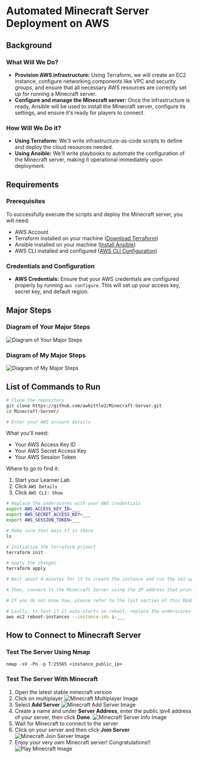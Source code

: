 # Automated Minecraft Server Deployment on AWS

## Background
### What Will We Do?
- **Provision AWS infrastructure:** Using Terraform, we will create an EC2 instance, configure networking components like VPC and security groups, and ensure that all necessary AWS resources are correctly set up for running a Minecraft server.
- **Configure and manage the Minecraft server:** Once the infrastructure is ready, Ansible will be used to install the Minecraft server, configure its settings, and ensure it's ready for players to connect.

### How Will We Do it?
- **Using Terraform:** We'll write infrastructure-as-code scripts to define and deploy the cloud resources needed.
- **Using Ansible:** We'll write playbooks to automate the configuration of the Minecraft server, making it operational immediately upon deployment.


## Requirements
### Prerequisites
To successfully execute the scripts and deploy the Minecraft server, you will need:
- AWS Account
- Terraform installed on your machine ([Download Terraform](https://www.terraform.io/downloads.html))
- Ansible installed on your machine ([Install Ansible](https://docs.ansible.com/ansible/latest/installation_guide/intro_installation.html))
- AWS CLI installed and configured ([AWS CLI Configuration](https://docs.aws.amazon.com/cli/latest/userguide/cli-configure-quickstart.html))

### Credentials and Configuration
- **AWS Credentials:** Ensure that your AWS credentials are configured properly by running `aws configure`. This will set up your access key, secret key, and default region.


## Major Steps
### Diagram of Your Major Steps
![Diagram of Your Major Steps](images/diagram_of_your_major_steps.jpeg)

### Diagram of My Major Steps
![Diagram of My Major Steps](images/diagram_of_my_major_steps.jpeg)


## List of Commands to Run
```bash
# Clone the repository
git clone https://github.com/awhittle2/Minecraft-Server.git
cd Minecraft-Server/

# Enter your AWS account details
```
What you'll need:
- Your AWS Access Key ID
- Your AWS Secret Access Key
- Your AWS Session Token

Where to go to find it:
1. Start your Learner Lab
2. Click `AWS Details`
3. Click `AWS CLI: Show`

```bash
# Replace the underscores with your AWS credentials
export AWS_ACCESS_KEY_ID=___
export AWS_SECRET_ACCESS_KEY=___
export AWS_SESSION_TOKEN=___

# Make sure that main.tf is there
ls

# Initialize the terraform prjoect
terraform init

# Apply the changes
terraform apply

# Wait about 4 minutes for it to create the instance and run the set-up script

# Then, connect to the Minecraft Server using the IP address that prints out

# If you do not know how, please refer to the last section of this README file

# Lastly, to test if it auto-starts on reboot, replace the underscores with the instance ID that also gets printed out, and press enter
aws ec2 reboot-instances --instance-ids i-___
```

## How to Connect to Minecraft Server

### Test The Server Using Nmap
```
nmap -sV -Pn -p T:25565 <instance_public_ip>
```

### Test The Server With Minecraft
1. Open the latest stable minecraft version
2. Click on multiplayer
![Minecraft Multiplayer Image](images/minecraft_multiplayer.png)
3. Select __Add Server__
![Minecraft Add Server Image](images/minecraft_add_server.png)
4. Create a name and under **Server Address**, enter the public ipv4 address of your server, then click **Done**.
![Minecraft Server Info Image](images/minecraft_server_info.png)
6. Wait for Minecraft to connect to the server
7. Click on your server and then click **Join Server**
![Minecraft Join Server Image](images/minecraft_join_server.png)
8. Enjoy your very own Minecraft server! Congratulations!!
![Play Minecraft Image](images/minecraft_done.png)